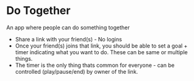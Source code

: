 # Do Together
An app where people can do something together

* Share a link with your friend(s) - No logins
* Once your friend(s) joins that link, you should be able to set a goal + timer indicating what you want to do. These can be same or multiple things. 
* The timer is the only thing thats common for everyone - can be controlled (play/pause/end) by owner of the link. 




